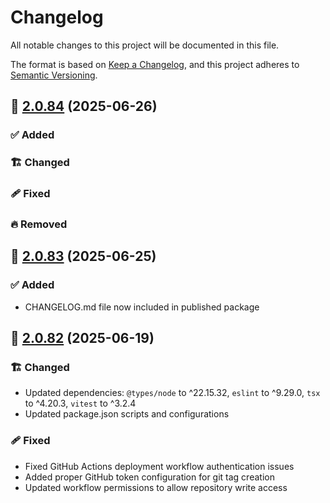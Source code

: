 # Changelog

All notable changes to this project will be documented in this file.

The format is based on [Keep a Changelog](https://keepachangelog.com/en/1.1.0/),
and this project adheres to [Semantic Versioning](http://semver.org/spec/v2.0.0.html).

## 🔖 [2.0.84] (2025-06-26)

### ✅ Added

### 🏗️ Changed

### 🩹 Fixed

### 🔥 Removed

## 🔖 [2.0.83] (2025-06-25)

### ✅ Added

- CHANGELOG.md file now included in published package

## 🔖 [2.0.82] (2025-06-19)

### 🏗️ Changed

- Updated dependencies: `@types/node` to ^22.15.32, `eslint` to ^9.29.0, `tsx` to ^4.20.3, `vitest` to ^3.2.4
- Updated package.json scripts and configurations

### 🩹 Fixed

- Fixed GitHub Actions deployment workflow authentication issues
- Added proper GitHub token configuration for git tag creation
- Updated workflow permissions to allow repository write access

<!-- Link References -->
[2.0.84]: https://github.com/aneuhold/ts-libs/compare/be-ts-lib-v2.0.83...be-ts-lib-v2.0.84
[2.0.83]: https://github.com/aneuhold/ts-libs/compare/be-ts-lib-v2.0.82...be-ts-lib-v2.0.83
[2.0.82]: https://github.com/aneuhold/ts-libs/releases/tag/be-ts-lib-v2.0.82
